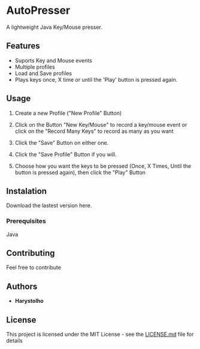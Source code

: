 # AutoPresser

A lightweight Java Key/Mouse presser. 

## Features 

 * Suports Key and Mouse events
 * Multiple profiles
 * Load and Save profiles
 * Plays keys once, X time or until the 'Play' button is pressed again.

## Usage

1. Create a new Profile ("New Profile" Button)

2. Click on the Button "New Key/Mouse" to record a key/mouse event or click on the "Record Many Keys" to record as many as  you want

3. Click the "Save" Button on either one.

4. Click the "Save Profile" Button if you will.

5. Choose how you want the keys to be pressed (Once, X Times, Until the button is pressed again), then click the "Play" Button

## Instalation

Download the lastest version here.

### Prerequisites

Java

## Contributing

Feel free to contribute

## Authors

* **Harystolho**

## License

This project is licensed under the MIT License - see the [LICENSE.md](LICENSE.md) file for details
